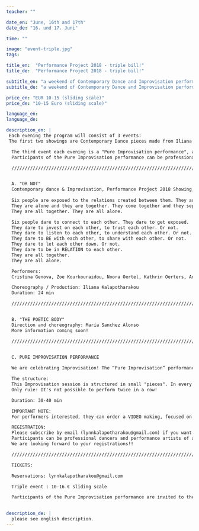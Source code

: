 ```yaml
---
teacher: ""

date_en: "June, 16th and 17th"
date_de: "16. und 17. Juni"

time: ""

image: "event-triple.jpg"
tags:

title_en:  "Performance Project 2018 - triple bill!"
title_de:  "Performance Project 2018 - triple bill!"

subtitle_en: "a weekend of Contemporary Dance and Improvisation performances"
subtitle_de: "a weekend of Contemporary Dance and Improvisation performances"

price_en: "EUR 10-15 (sliding scale)"
price_de: "10-15 Euro (sliding scale)"

language_en:
language_de:

description_en: |
 Each evening the program will consist of 3 events:  
 The first two showings are Contemporary Dance pieces made from Iliana Kalapotharakou (OR NOT) and María Sanchez Alonso (THE POETIC BODY) and performed by their group of workshop participants.  

  The third event each evening is a "Pure Improvisation performance", a dance improvisation session with live music, following the given structure (read below).  
  Participants of the Pure Improvisation performance can be professional dancers and performance artists of any kind. You are welcome.  

  /////////////////////////////////////////////////////////////////////////////////////////////////////////////  


  A. "OR NOT"  
  Contemporary dance & Improvisation, Performance Project 2018 Showing, by Iliana Kalapotharakou  
  
  Six people are exposed to the relations created between them. They are affected from each other, they make choices for themselves, they affect each other.  
  They are alone and they are together. They come together and they separate. They collaborate, they celebrate, they disagree, they work things out. Or not.  
  They are all together. They are all alone.  

  Six people dare to connect to each other. They dare to get exposed.    
  They dare to invest on each other, to trust each other. Or not.  
  They dare to listen to each other, to understand each other. Or not.  
  They dare to BE with each other, to share with each other. Or not.  
  They dare to let each other down. Or not.  
  They dare to be in RELATION to each other.  
  They are all together.  
  They are all alone.  

  Performers:  
  Cristina Genova, Zoe Kourkouraidou, Noora Oertel, Kathrin Oerters, Anastasia Simaioforidi, Melody Stowe.

  Choreography / Production: Iliana Kalapotharakou  
  Duration: 24 min  

  /////////////////////////////////////////////////////////////////////////////////////////////////////////////  


  B. "THE POETIC BODY"  
  Direction and choreography: María Sanchez Alonso  
  More information coming soon!  

  /////////////////////////////////////////////////////////////////////////////////////////////////////////////  
 

  C. PURE IMPROVISATION PERFORMANCE  

  We are celebrating Improvisation! The “Pure Improvisation” performance is an open improvisation space with LIVE MUSIC, offered to professional dancers and performance artists of all kinds. Embracing all possibilities and inviting interaction, we offer the circumstance for Improvisation to occur. Both musicians and performers improvise, composing in the moment, but also interacting with each other.  

  The structure:  
  This Improvisation session is structured in small "pieces". In every round, the duration of the piece to be improvised (between 2 and 8 minutes) and the number of performers (between 2 and 6) is given by lottery!
  Only rule: It's not possible to perform twice in a row!  

  Duration: 30-40 min  

  IMPORTANT NOTE:  
  For performers interested, they can order a VIDEO making, focused on themselves, from the cinematographer of the weekend for their own professional use.

  REGISTRATION:  
  Please subscribe by email (lynnkalapotharakou@gmail.com) if you want to take part to the Pure Improvisation performance, describing with a few words yourself artistically and indicating the date(s) during which you want to perform.
  Participants can be professional dancers and performance artists of all kinds.
  We are looking forward to your registrations!!

  /////////////////////////////////////////////////////////////////////////////////////////////////////////////  

  TICKETS:  

  Reservations: lynnkalapotharakou@gmail.com  

  Triple event : 10-16 € sliding scale  

  Participants of the Pure Improvisation performance are invited to the triple event with a reduced ticket of 3€ for operational costs.

  
description_de: |
  please see english description.
---
```



